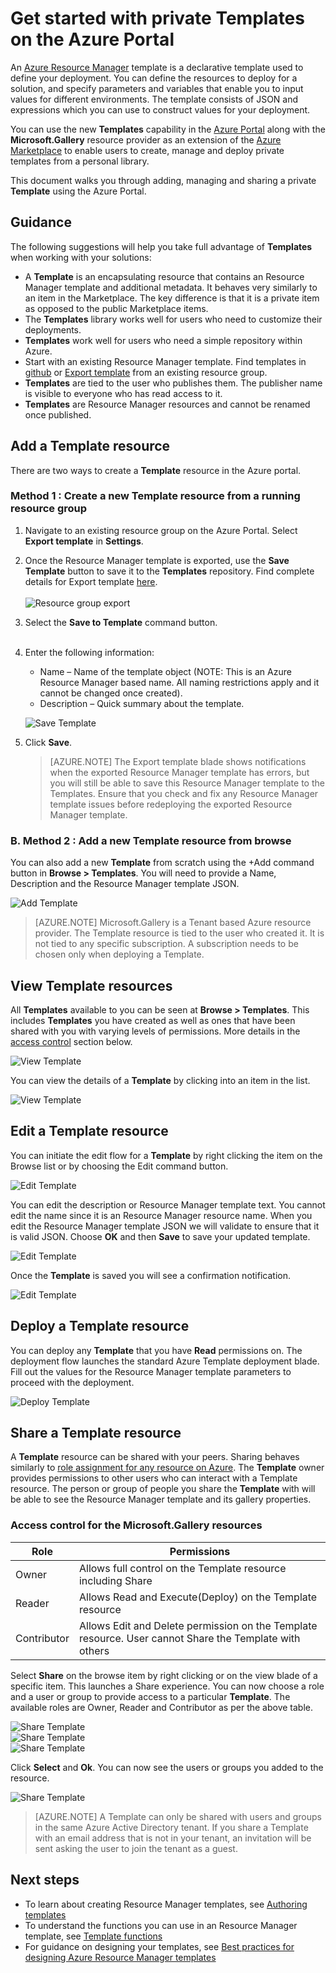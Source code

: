 ﻿<properties
   pageTitle="Get started with private Templates | Microsoft Azure"
   description="Add, manage and share your private templates using the Azure portal, the Azure CLI, or PowerShell."
   services=""
   documentationCenter=""
   authors="VybavaRamadoss"
   manager="asimm"
   editor=""
   tags="marketplace-customer, marketplace, azure-resource-manager"
   keywords=""/>

<tags
   ms.service="marketplace"
   ms.devlang="na"
   ms.topic="get-started-article"
   ms.tgt_pltfrm="na"
   ms.workload="na"
   ms.date="10/04/2016"
   ms.author="vybavar"/>

# Get started with private Templates on the Azure Portal

An [Azure Resource Manager](../resource-group-authoring-templates.md) template is a declarative template used to define your deployment. You can define the resources to deploy for a solution, and specify parameters and variables that enable you to input values for different environments. The template consists of JSON and expressions which you can use to construct values for your deployment.

You can use the new **Templates** capability in the [Azure Portal](https://portal.azure.com) along with the **Microsoft.Gallery** resource provider as an extension of the [Azure Marketplace](https://azure.microsoft.com/marketplace/) to enable users to create, manage and deploy private templates from a personal library.

This document walks you through adding, managing and sharing a private **Template** using the Azure Portal.

## Guidance

The following suggestions will help you take full advantage of **Templates** when working with your solutions:

- A **Template** is an encapsulating resource that contains an Resource Manager template and additional metadata. It behaves very similarly to an item in the Marketplace. The key difference is that it is a private item as opposed to the public Marketplace items.
- The **Templates** library works well for users who need to customize their deployments.
- **Templates** work well for users who need a simple repository within Azure.
- Start with an existing Resource Manager template. Find templates in [github](https://github.com/Azure/azure-quickstart-templates) or [Export template](../resource-manager-export-template.md) from an existing resource group.
- **Templates** are tied to the user who publishes them. The publisher name is visible to everyone who has read access to it.
- **Templates** are Resource Manager resources and cannot be renamed once published.

## Add a Template resource

There are two ways to create a **Template** resource in the Azure portal.

### Method 1 : Create a new Template resource from a running resource group

1. Navigate to an existing resource group on the Azure Portal. Select **Export template** in **Settings**.
2. Once the Resource Manager template is exported, use the **Save Template** button to save it to the **Templates** repository. Find complete details for Export template [here](../resource-manager-export-template.md).
<br /><br />
![Resource group export](media/rg-export-portal1.PNG)  <br />

3. Select the **Save to Template** command button.
<br /><br />

4. Enter the following information:

    - Name – Name of the template object (NOTE: This is an Azure Resource Manager based name. All naming restrictions apply and it cannot be changed once created).
    - Description – Quick summary about the template.

    ![Save Template](media/save-template-portal1.PNG)  <br />

5. Click **Save**.

    > [AZURE.NOTE] The Export template blade shows notifications when the exported Resource Manager template has errors, but you will still be able to save this Resource Manager template to the Templates. Ensure that you check and fix any Resource Manager template issues before redeploying the exported Resource Manager template.

### B. Method 2 : Add a new Template resource from browse

You can also add a new **Template** from scratch using the +Add command button in **Browse > Templates**. You will need to provide a Name, Description and the Resource Manager template JSON.

![Add Template](media/add-template-portal1.PNG)  <br />

> [AZURE.NOTE] Microsoft.Gallery is a Tenant based Azure resource provider. The Template resource is tied to the user who created it. It is not tied to any specific subscription. A subscription needs to be chosen only when deploying a Template.

## View Template resources

All **Templates** available to you can be seen at **Browse > Templates**. This includes **Templates** you have created as well as ones that have been shared with you with varying levels of permissions. More details in the [access control](#access-control-for-a-tenant-resource-provider) section below.

![View Template](media/view-template-portal1.PNG)  <br />

You can view the details of a **Template** by clicking into an item in the list.

![View Template](media/view-template-portal2c.png)  <br />

## Edit a Template resource

You can initiate the edit flow for a **Template** by right clicking the item on the Browse list or by choosing the Edit command button.

![Edit Template](media/edit-template-portal1a.PNG)  <br />

You can edit the description or Resource Manager template text. You cannot edit the name since it is an Resource Manager resource name. When you edit the Resource Manager template JSON we will validate to ensure that it is valid JSON. Choose **OK** and then **Save** to save your updated template.

![Edit Template](media/edit-template-portal2a.PNG)  <br />

Once the **Template** is saved you will see a confirmation notification.

![Edit Template](media/edit-template-portal3b.png)  <br />

## Deploy a Template resource

You can deploy any **Template** that you have **Read** permissions on. The deployment flow launches the standard Azure Template deployment blade. Fill out the values for the Resource Manager template parameters to proceed with the deployment.

![Deploy Template](media/deploy-template-portal1b.png)  <br />

## Share a Template resource

A **Template** resource can be shared with your peers. Sharing behaves similarly to [role assignment for any resource on Azure](../active-directory/role-based-access-control-configure.md). The **Template** owner provides permissions to other users who can interact with a Template resource. The person or group of people you share the **Template** with will be able to see the Resource Manager template and its gallery properties.

### Access control for the Microsoft.Gallery resources

Role | Permissions
---|----
Owner | Allows full control on the Template resource including Share
Reader | Allows Read and Execute(Deploy) on the Template resource
Contributor | Allows Edit and Delete permission on the Template resource. User cannot Share the Template with others

Select **Share** on the browse item by right clicking or on the view blade of a specific item. This launches a Share experience. You can now choose a role and a user or group to provide access to a particular **Template**. The available roles are Owner, Reader and Contributor as per the above table.

![Share Template](media/share-template-portal1a.png)  <br />
![Share Template](media/share-template-portal2b.png)  <br />
![Share Template](media/share-template-portal3b.png)  <br />

Click **Select** and **Ok**. You can now see the users or groups you added to the resource.

![Share Template](media/share-template-portal4b.png)  <br />

> [AZURE.NOTE] A Template can only be shared with users and groups in the same Azure Active Directory tenant. If you share a Template with an email address that is not in your tenant, an invitation will be sent asking the user to join the tenant as a guest.

## Next steps

- To learn about creating Resource Manager templates, see [Authoring templates](../resource-group-authoring-templates.md)
- To understand the functions you can use in an Resource Manager template, see [Template functions](../resource-group-template-functions.md)
- For guidance on designing your templates, see [Best practices for designing Azure Resource Manager templates](../best-practices-resource-manager-design-templates.md)
